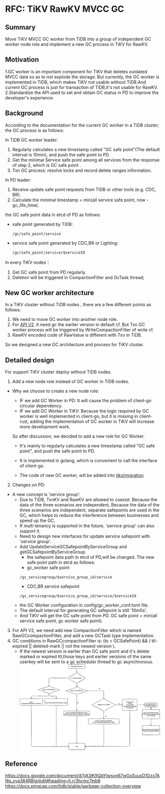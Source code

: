 # RFC: TiKV RawKV MVCC GC


## Summary
Move TiKV MVCC GC worker from TiDB into a group of independent GC worker node role and implement a new GC process in TiKV for RawKV.

## Motivation
1.GC worker is an important component for TiKV that deletes outdated MVCC data so as to not explode the storage. But currently, the GC worker is implemented in TiDB, which makes TiKV not usable without TiDB.And current GC process is just for transaction of TiDB,it's not usable for RawKV.  
2.Standardize the API used to set and obtain GC status in PD to improve the developer's experience.

## Background
According to the documentation for the current GC worker in a TiDB cluster, the GC process is as follows:

In TiDB GC worker leader:
1. Regularly calculates a new timestamp called "GC safe point"(The default interval is 10min), and push the safe point to PD.
2. Get the minimal Service safe point  among all services from the response of step 2, which is GC safe point .
3. Txn GC process: resolve locks and record delete ranges information.

In PD leader:
1. Receive update safe point requests from TiDB or other tools (e.g. CDC, BR).
2. Calculate the minimal timestamp = min(all service safe point, now - gc_life_time).

the GC safe point data in etcd of PD as follows:  
- safe point generated by TiDB:
     ```shell
  /gc/safe_point/service  
    ```
- service safe point generated by CDC,BR or Lighting:  
     ```shell
  /gc/safe_point/service/$serviceID
    ```

In every TiKV nodes：
1. Get GC safe point from PD regularly.
2. Deletion will be triggered in CompactionFilter and GcTask thread;
   
## New GC worker architecture
In a TiKV cluster without TiDB nodes , there are a few different points as follows:
1. We need to move GC worker into another node role.
2. For [API V2](https://github.com/tikv/rfcs/blob/master/text/0069-api-v2.md) .It need gc the earlier version in default cf. But Txn GC worker process will be triggered by WriteCompactionFilter of write cf.
3. RawKV encoded code of RawValue is different with Txn in TiDB.

So we designed a new GC architecture and process for TiKV cluster.

## Detailed design
For support TiKV cluster deploy without TiDB nodes.
1. Add a new node role instead of GC worker in TiDB nodes.
- Why we choose to create a new node role:
  - IF we add GC Worker in PD: It will cause the problem of client-go circular dependency.
  - IF we add GC Worker in TiKV: Because the logic required by GC worker is well implemented in client-go, but it is missing in client-rust, adding the implementation of GC worker in TiKV will increase more development work.
  
   So after discussion, we decided to add a new role for GC Worker.
  - It's mainly to regularly calculates a new timestamp called "GC safe point", and push the safe point to PD.
  - It is implemented in golang, which is convenient to call the interface of client-go.

  - The code of new GC worker, will be added into [tikv/migration](https://github.com/tikv/migration)
   
2. Changes on PD:
- A new concept is 'service group':  
  - Due to TiDB, TxnKV and RawKV are allowed to coexist. Because the data of the three scenarios are independent, Because the data of the three scenarios are independent, separate safepoints are used in the GC, which helps to reduce the interference between businesses and speed up the GC.
  - If multi tenancy is supported in the future, 'service group' can also support it.
  - Need to design new interfaces for update service safepoint with 'service group'.
  - Add UpdateServiceGCSafepointByServiceGroup and getGCSafepointByServiceGroup.
    - the safepoint data path in etcd of PD,will be changed. The new safe point path in etcd as follows:
    - gc_worker safe point
    ```shell
    /gc_servicegroup/$service_group_id/service
    ```
    - CDC,BR service safepoint
    ```shell
    /gc_servicegroup/$service_group_id/service/$serviceId
    ```
  - the GC Worker configuration in config/gc_worker_conf.toml file.
  - The default interval for generating GC safepoint is still '10m0s'.
  - And TiKV will get the GC safe point from PD. GC safe point = min(all service safe point, gc worker safe point).


3. For API V2, we need add new CompactionFilter which is named RawGCcompactionFilter, and add a new GCTask type implementation.
4. GC conditions in RawGCcompactionFilter is:  (ts < GCSafePoint) && ( ttl-expired || deleted-mark || not the newest version ).  
   - If the newest version is earlier than GC safe point and it's delete marked or expired ttl,those keys and earlier versions of the same userkey will be sent to a gc scheduler thread to gc asynchronous.
      ![raw gc copaction filter ](../media/tikv-rawkv-gc-compactionfilter.png)


## Reference
https://docs.google.com/document/d/1jA3lK9QbYlwsvn67wGsSuusD1Dzx7ANq_vya384RBIg/edit#heading=h.rr3hcmc7ejb8  
https://docs.pingcap.com/tidb/stable/garbage-collection-overview
